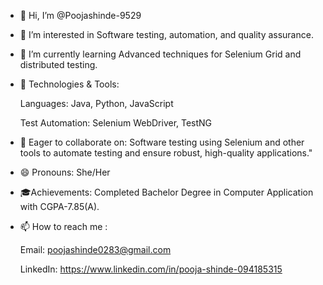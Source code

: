 - 👋 Hi, I’m @Poojashinde-9529
  
- 👀 I’m interested in Software testing, automation, and quality assurance.
- 🌱 I’m currently learning Advanced techniques for Selenium Grid and distributed testing.
- 🔧 Technologies & Tools:
  
   Languages: Java, Python, JavaScript
  
   Test Automation: Selenium WebDriver, TestNG
- 💞️ Eager to collaborate on: Software testing using Selenium and other tools to automate testing and ensure robust, high-quality applications."
- 😄 Pronouns: She/Her
- 🎓Achievements: Completed Bachelor Degree in Computer Application with CGPA-7.85(A).
- 📫 How to reach me :
  
    Email: poojashinde0283@gmail.com
  
    LinkedIn: https://www.linkedin.com/in/pooja-shinde-094185315

